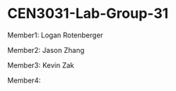 # CEN3031-Lab-Group-31



Member1: Logan Rotenberger

Member2: Jason Zhang

Member3: Kevin Zak

Member4: 